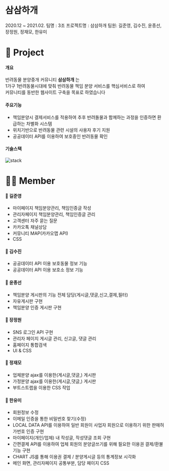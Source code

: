 # 삼삼하개

2020.12 ~ 2021.02.
팀명 : 3조
프로젝트명 : 삼삼하개
팀원: 길준영, 김수진, 윤종선, 장정원, 정재모, 한유미


# 📁  Project

#### 개요

반려동물 분양중개 커뮤니티 **삼삼하개** 는  
1가구 1반려동물시대에 맞춰 반려동물 책임 분양 서비스를 핵심서비스로 하여  
커뮤니티를 동반한 웹사이트 구축을 목표로 하였습니다

#### 주요기능

-   책임분양시 결제서비스를 적용하여 추후 반려돌물과 함께하는 과정을 인증하면 환급하는 차별화 시스템
-   위치기반으로 반려동물 관련 시설의 사용자 후기 지원
-   공공데이터 API를 이용하여 보호중인 반려동물 확인

#### 기술스택
![stack](https://user-images.githubusercontent.com/73094693/108321361-6339c500-7207-11eb-902a-376c7b4d53a8.JPG)
# 👩‍💻  Member

#### 🌟 길준영

 - 마이페이지 책임분양관리, 책임인증글 작성
 - 관리자페이지 책임분양관리, 책임인증글 관리
 - 고객센터 자주 묻는 질문 
 - 카카오톡 채널상담 
 - 커뮤니티 MAP(카카오맵 API) 
 - CSS

#### 🌟 김수진

 - 공공데이터 API 이용 보호동물 정보 기능 
 - 공공데이터 API 이용 보호소 정보 기능

#### 🌟 윤종선

 - 책임분양 게시판의 기능 전체 담당(게시글,댓글,신고,결제,필터) 
 - 자유게시판 구현 
 - 책임분양 인증 게시판 구현

#### 🌟 장정원

 - SNS 로그인 API 구현  
 - 관리자 페이지 게시글 관리, 신고글, 댓글 관리 
 - 홈페이지 통합검색 
 - UI & CSS

#### 🌟 정재모

 - 업체분양 ajax를 이용한(게시글,댓글,) 게시판 
 - 가정분양 ajax를 이용한(게시글,댓글,) 게시판 
 - 부트스트랩을 이용한 CSS 작업

#### 🌟 한유미

 - 회원정보 수정   
 - 이메일 인증을 통한 비밀번호 찾기(수정)   
 - LOCAL DATA API를 이용하여 일반 회원이 사업자 회원으로 이용하기 위한 판매허가번호 인증 구현   
 - 마이페이지(개인/업체) 내 작성글, 작성댓글 조회 구현   
 - 간편결제 API를 이용하여 업체 회원의 분양글쓰기를 위해 필요한 이용권 결제/환불 기능 구현   
 - CHART JS를 통해 이용권 결제 / 분양게시글 등의 통계정보 시각화   
 - 메인 화면, 관리자페이지 공통부분, 담당 페이지 CSS

    
